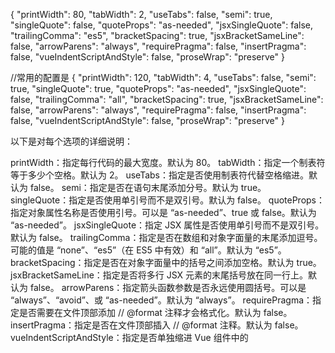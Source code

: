 {
"printWidth": 80,
"tabWidth": 2,
"useTabs": false,
"semi": true,
"singleQuote": false,
"quoteProps": "as-needed",
"jsxSingleQuote": false,
"trailingComma": "es5",
"bracketSpacing": true,
"jsxBracketSameLine": false,
"arrowParens": "always",
"requirePragma": false,
"insertPragma": false,
"vueIndentScriptAndStyle": false,
"proseWrap": "preserve"
}

//常用的配置是
{
"printWidth": 120,
"tabWidth": 4,
"useTabs": false,
"semi": true,
"singleQuote": true,
"quoteProps": "as-needed",
"jsxSingleQuote": false,
"trailingComma": "all",
"bracketSpacing": true,
"jsxBracketSameLine": false,
"arrowParens": "always",
"requirePragma": false,
"insertPragma": false,
"vueIndentScriptAndStyle": false,
"proseWrap": "preserve"
}

以下是对每个选项的详细说明：

printWidth：指定每行代码的最大宽度。默认为 80。
tabWidth：指定一个制表符等于多少个空格。默认为 2。
useTabs：指定是否使用制表符代替空格缩进。默认为 false。
semi：指定是否在语句末尾添加分号。默认为 true。
singleQuote：指定是否使用单引号而不是双引号。默认为 false。
quoteProps：指定对象属性名称是否使用引号。可以是 “as-needed”、true 或 false。默认为 “as-needed”。
jsxSingleQuote：指定 JSX 属性是否使用单引号而不是双引号。默认为 false。
trailingComma：指定是否在数组和对象字面量的末尾添加逗号。可能的值是 “none”、“es5”（在 ES5 中有效）和 “all”。默认为 “es5”。
bracketSpacing：指定是否在对象字面量中的括号之间添加空格。默认为 true。
jsxBracketSameLine：指定是否将多行 JSX 元素的末尾括号放在同一行上。默认为 false。
arrowParens：指定箭头函数参数是否永远使用圆括号。可以是 “always”、“avoid”、或 “as-needed”。默认为 “always”。
requirePragma：指定是否需要在文件顶部添加 // @format 注释才会格式化。默认为 false。
insertPragma：指定是否在文件顶部插入 // @format 注释。默认为 false。
vueIndentScriptAndStyle：指定是否单独缩进 Vue 组件中的 <script> 和 <style> 标签。默认为 false。
proseWrap：指定如何处理文本节点的换行。可以是 “preserve”、“always” 或 “never”。默认为 “preserve”。
